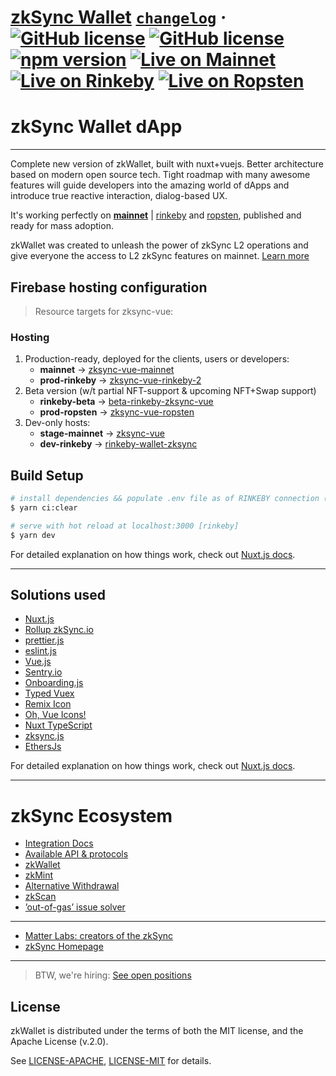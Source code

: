 # [zkSync Wallet](https://wallet.zksync.io/) [`changelog`](https://github.com:matter-labs/zksync-wallet-vue/CHANGELOG.MD)  &middot; [![GitHub license](https://img.shields.io/badge/license-MIT-blue.svg)](https://github.com/matter-labs/zksync-wallet/blob/master/LICENSE-MIT) [![GitHub license](https://img.shields.io/badge/license-Apache%202-blue)](https://github.com/matter-labs/zksync-wallet/blob/master/LICENSE-MIT) [![npm version](https://img.shields.io/npm/v/zksync.svg?style=flat)](https://www.npmjs.com/package/zksync) [![Live on Mainnet](https://img.shields.io/badge/wallet-Live%20on%20Mainnet-blue)](https://wallet.zksync.io) [![Live on Rinkeby](https://img.shields.io/badge/wallet-Live%20on%20Rinkeby-blue)](https://rinkeby.zksync.io) [![Live on Ropsten](https://img.shields.io/badge/wallet-Live%20on%20Ropsten-blue)](https://ropsten.zksync.io)

# zkSync Wallet dApp

---

Complete new version of zkWallet, built with nuxt+vuejs.
Better architecture based on modern open source tech. Tight roadmap with many awesome features will guide developers into the amazing world of dApps and introduce true reactive
interaction, dialog-based UX.

It's working perfectly on [**mainnet**](https://wallet.zksync.io) | [rinkeby](https://rinkeby.zksync.io) and [ropsten](https://ropsten.zksync.io), published and ready for mass adoption.

zkWallet was created to unleash the power of zkSync L2 operations and give everyone the access to L2 zkSync features on mainnet. [Learn more](https://zksync.io/)

## Firebase hosting configuration

> Resource targets for zksync-vue:

### Hosting

  1) Production-ready, deployed for the clients, users or developers:
     * **mainnet** → [zksync-vue-mainnet](https://wallet.zksync.io)
     * **prod-rinkeby** → [zksync-vue-rinkeby-2](https://rinkeby.zksync.io)
  2) Beta version (w/t partial NFT-support & upcoming NFT+Swap support)
     * **rinkeby-beta** → [beta-rinkeby-zksync-vue](https://rinkeby-beta-wallet.zksync.dev/)
     * **prod-ropsten** → [zksync-vue-ropsten](https://ropsten.zksync.io)
  3) Dev-only hosts:
     * **stage-mainnet** → [zksync-vue](https://stage.zksync.io)
     * **dev-rinkeby** → [rinkeby-wallet-zksync](https://rinkeby-wallet-zksync.web.app/)


## Build Setup

``` bash
# install dependencies && populate .env file as of RINKEBY connection (clear install)
$ yarn ci:clear

# serve with hot reload at localhost:3000 [rinkeby]
$ yarn dev
```

For detailed explanation on how things work, check out [Nuxt.js docs](https://nuxtjs.org).

---

## Solutions used

- [Nuxt.js](https://nuxtjs.org)
- [Rollup zkSync.io](https://zksync.io)
- [prettier.js](https://prettier.io)
- [eslint.js](https://eslint.org/)
- [Vue.js](https://vuejs.org)
- [Sentry.io](https://sentry.io)
- [Onboarding.js](https://github.com/matter-labs-forks/onboard)
- [Typed Vuex](https://typed-vuex.roe.dev/)
- [Remix Icon](https://remixicon.com/)
- [Oh, Vue Icons!](https://oh-vue-icons.netlify.app)
- [Nuxt TypeScript](https://typescript.nuxtjs.org/)
- [zksync.js](https://zksync.io/api/sdk/js/tutorial.html)
- [EthersJs](https://docs.ethers.io/v5/)

For detailed explanation on how things work, check out [Nuxt.js docs](https://nuxtjs.org).

---

# zkSync Ecosystem

- [Integration Docs](https://zksync.io/dev)
- [Available API & protocols](https://zksync.io/api/)
- [zkWallet](https://wallet.zksync.io/)
- [zkMint](https://mint.zksync.dev/)
- [Alternative Withdrawal](https://withdraw.zksync.io/)
- [zkScan](https://zkscan.io/)
- [’out-of-gas’ issue solver ](https://withdraw.zksync.io/)

---

- [Matter Labs: creators of the zkSync](https://matter-labs.io)
- [zkSync Homepage](https://zksync.io)

---
> BTW, we're hiring: [See open positions](https://matter-labs.io/#jobs)

## License

zkWallet is distributed under the terms of both the MIT license, and the Apache License (v.2.0).

See [LICENSE-APACHE](LICENSE-APACHE), [LICENSE-MIT](LICENSE-MIT) for details.